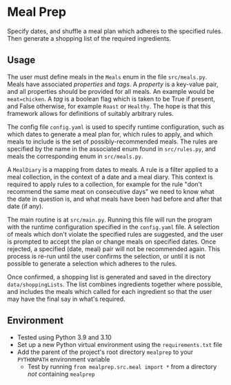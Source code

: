 # Meal Prep

Specify dates, and shuffle a meal plan which adheres to the specified rules. Then generate a shopping list of the required ingredients.

## Usage

The user must define meals in the `Meals` enum in the file `src/meals.py`. Meals have associated *properties* and *tags*. A *property* is a key-value pair, and all properties should be provided for all meals. An example would be `meat=chicken`. A *tag* is a boolean flag which is taken to be True if present, and False otherwise, for example `Roast` or `Healthy`. The hope is that this framework allows for definitions of suitably arbitrary rules.

The config file `config.yaml` is used to specify runtime configuration, such as which dates to generate a meal plan for, which rules to apply, and which meals to include is the set of possibly-recommended meals. The rules are specified by the name in the associated enum found in `src/rules.py`, and meals the corresponding enum in `src/meals.py`.

A `MealDiary` is a mapping from dates to meals. A rule is a filter applied to a meal collection, in the context of a date and a meal diary. This context is required to apply rules to a collection, for example for the rule "don't recommend the same meat on consecutive days" we need to know what the date in question is, and what meals have been had before and after that date (if any).

The main routine is at `src/main.py`. Running this file will run the program with the runtime configuration specified in the `config.yaml` file. A selection of meals which don't violate the specified rules are suggested, and the user is prompted to accept the plan or change meals on specified dates. Once rejected, a specified (date, meal) pair will not be recommended again. This process is re-run until the user confirms the selection, or until it is not possible to generate a selection which adheres to the rules.

Once confirmed, a shopping list is generated and saved in the directory `data/shoppingLists`. The list combines ingredients together where possible, and includes the meals which called for each ingredient so that the user may have the final say in what's required.

## Environment

* Tested using Python 3.9 and 3.10
* Set up a new Python virtual environment using the `requirements.txt` file
* Add the parent of the project's root directory `mealprep` to your `PYTHONPATH` environment variable
	- Test by running `from mealprep.src.meal import *` from a directory *not* containing `mealprep`
